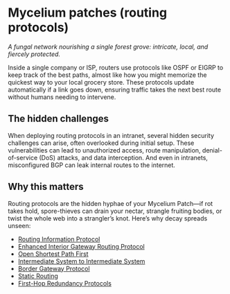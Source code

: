 # Mycelium patches (routing protocols)

*A fungal network nourishing a single forest grove: intricate, local, and fiercely protected.*

Inside a single company or ISP, routers use protocols like OSPF or EIGRP to keep track of the best paths, almost like 
how you might memorize the quickest way to your local grocery store. These protocols update automatically if a link 
goes down, ensuring traffic takes the next best route without humans needing to intervene.

## The hidden challenges

When deploying routing protocols in an intranet, several hidden security challenges can arise, often overlooked during 
initial setup. These vulnerabilities can lead to unauthorized access, route manipulation, denial-of-service (DoS) 
attacks, and data interception. And even in intranets, misconfigured BGP can leak internal routes to the internet.

## Why this matters

Routing protocols are the hidden hyphae of your Mycelium Patch—if rot takes hold, spore-thieves can drain your 
nectar, strangle fruiting bodies, or twist the whole web into a strangler’s knot. Here’s why decay spreads unseen:

* [Routing Information Protocol](rip.md)
* [Enhanced Interior Gateway Routing Protocol](eigrp.md)
* [Open Shortest Path First](ospf.md)
* [Intermediate System to Intermediate System](is-is.md)
* [Border Gateway Protocol](bgp.md)
* [Static Routing](static.md)
* [First-Hop Redundancy Protocols](fhrp.md)


